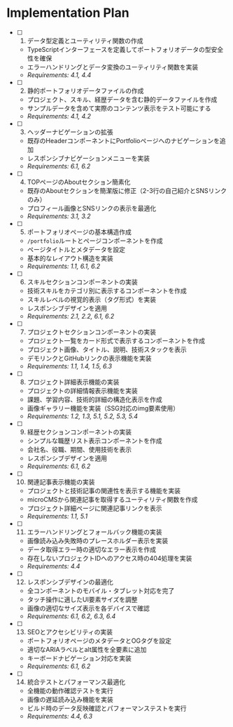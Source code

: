 # Implementation Plan

- [ ] 1. データ型定義とユーティリティ関数の作成
  - TypeScriptインターフェースを定義してポートフォリオデータの型安全性を確保
  - エラーハンドリングとデータ変換のユーティリティ関数を実装
  - _Requirements: 4.1, 4.4_

- [ ] 2. 静的ポートフォリオデータファイルの作成
  - プロジェクト、スキル、経歴データを含む静的データファイルを作成
  - サンプルデータを含めて実際のコンテンツ表示をテスト可能にする
  - _Requirements: 4.1, 4.2_

- [ ] 3. ヘッダーナビゲーションの拡張
  - 既存のHeaderコンポーネントにPortfolioページへのナビゲーションを追加
  - レスポンシブナビゲーションメニューを実装
  - _Requirements: 6.1, 6.2_

- [ ] 4. TOPページのAboutセクション簡素化
  - 既存のAboutセクションを簡潔版に修正（2-3行の自己紹介とSNSリンクのみ）
  - プロフィール画像とSNSリンクの表示を最適化
  - _Requirements: 3.1, 3.2_

- [ ] 5. ポートフォリオページの基本構造作成
  - `/portfolio`ルートとページコンポーネントを作成
  - ページタイトルとメタデータを設定
  - 基本的なレイアウト構造を実装
  - _Requirements: 1.1, 6.1, 6.2_

- [ ] 6. スキルセクションコンポーネントの実装
  - 技術スキルをカテゴリ別に表示するコンポーネントを作成
  - スキルレベルの視覚的表示（タグ形式）を実装
  - レスポンシブデザインを適用
  - _Requirements: 2.1, 2.2, 6.1, 6.2_

- [ ] 7. プロジェクトセクションコンポーネントの実装
  - プロジェクト一覧をカード形式で表示するコンポーネントを作成
  - プロジェクト画像、タイトル、説明、技術スタックを表示
  - デモリンクとGitHubリンクの表示機能を実装
  - _Requirements: 1.1, 1.4, 1.5, 6.3_

- [ ] 8. プロジェクト詳細表示機能の実装
  - プロジェクトの詳細情報表示機能を実装
  - 課題、学習内容、技術的詳細の構造化表示を作成
  - 画像ギャラリー機能を実装（SSG対応のimg要素使用）
  - _Requirements: 1.2, 1.3, 5.1, 5.2, 5.3, 5.4_

- [ ] 9. 経歴セクションコンポーネントの実装
  - シンプルな職歴リスト表示コンポーネントを作成
  - 会社名、役職、期間、使用技術を表示
  - レスポンシブデザインを適用
  - _Requirements: 6.1, 6.2_

- [ ] 10. 関連記事表示機能の実装
  - プロジェクトと技術記事の関連性を表示する機能を実装
  - microCMSから関連記事を取得するユーティリティ関数を作成
  - プロジェクト詳細ページに関連記事リンクを表示
  - _Requirements: 1.1, 5.1_

- [ ] 11. エラーハンドリングとフォールバック機能の実装
  - 画像読み込み失敗時のプレースホルダー表示を実装
  - データ取得エラー時の適切なエラー表示を作成
  - 存在しないプロジェクトIDへのアクセス時の404処理を実装
  - _Requirements: 4.4_

- [ ] 12. レスポンシブデザインの最適化
  - 全コンポーネントのモバイル・タブレット対応を完了
  - タッチ操作に適したUI要素サイズを調整
  - 画像の適切なサイズ表示を各デバイスで確認
  - _Requirements: 6.1, 6.2, 6.3, 6.4_

- [ ] 13. SEOとアクセシビリティの実装
  - ポートフォリオページのメタデータとOGタグを設定
  - 適切なARIAラベルとalt属性を全要素に追加
  - キーボードナビゲーション対応を実装
  - _Requirements: 6.1, 6.2_

- [ ] 14. 統合テストとパフォーマンス最適化
  - 全機能の動作確認テストを実行
  - 画像の遅延読み込み機能を実装
  - ビルド時のデータ反映確認とパフォーマンステストを実行
  - _Requirements: 4.4, 6.3_
